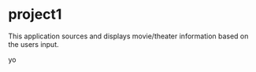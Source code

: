 # project1
This application sources and displays movie/theater information based on the users input.

yo